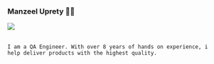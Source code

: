 ### Manzeel Uprety 👋😄


<a href='https://www.linkedin.com/in/mnzel/' target='_blank' rel='noopener' rel='noreferrer'>
  <img src='https://img.shields.io/static/v1?label=LinkedIn&message=Manzeel%20Uprety&color=blue&style=flat-square&logo=linkedin' />
</a>
</br>
</br>

<code>I am a QA Engineer. With over 8 years of hands on experience, i help deliver products with the highest quality.</code>

